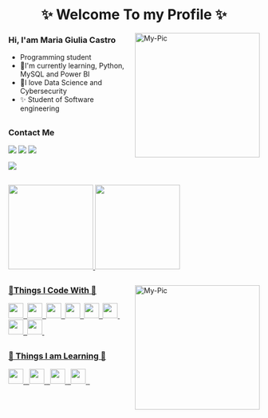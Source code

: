 
<h1 align="center"> ✨ Welcome To my Profile ✨</h1>

 <img align="right" alt="My-Pic" height="250"  src="https://media.giphy.com/media/Basrh159dGwKY/giphy.gif">

<h3> Hi, I'am Maria Giulia Castro </h3>
  
  - Programming student
  - 🤖I'm currently learning, Python, MySQL and Power BI
  - 👾I love Data Science and Cybersecurity
  - ✨ Student of Software engineering 
 
##
<h3 id="social">Contact Me</h3>
<div>
 
  <a href="https://www.instagram.com/callme_castro/" target="_blank"><img src="https://img.shields.io/badge/-Instagram-%23E4405F?style=for-the-badge&logo=instagram&logoColor=white" target="_blank"></a>
 <a href="   " target="_blank"><img src="https://img.shields.io/badge/Discord-7289DA?style=for-the-badge&logo=discord&logoColor=white" target="_blank"></a> 
  <a href="https://www.linkedin.com/in/maria-giulia-castro-49485a1b3/" target="_blank"><img src="https://img.shields.io/badge/-LinkedIn-%230077B5?style=for-the-badge&logo=linkedin&logoColor=white" target="_blank"></a> 
   
  <a href="bio.link/mariagiu" target="_blank"><img src="https://img.shields.io/badge/bio.link-000000%7D?style=for-the-badge&logo=biolink&logoColor=white" target="_blank"></a> 

   
  </div>
  
##




  <a href="https://github.com/GiuliaCastroo">
  <img height="170em" src="https://github-readme-stats.vercel.app/api?username=GiuliaCastroo&show_icons=true&theme=radical&include_all_commits=true&count_private=true"/>
  <img height="170em" src="https://github-readme-stats.vercel.app/api/top-langs/?username=GiuliaCastroo&layout=compact&langs_count=7&theme=radical"/> </h4>
               
 ##
  <img align="right" alt="My-Pic" height="250"  src="https://media.giphy.com/media/TLOl2tSYNSZM0KnpcE/giphy.gif">
 <h3> 🌠Things I Code With 🌠</h3>

<span><img src="https://cdn.jsdelivr.net/gh/devicons/devicon@latest/icons/html5/html5-plain.svg" width="30px"></span>&nbsp;
<span><img src="https://cdn.jsdelivr.net/gh/devicons/devicon@latest/icons/css3/css3-plain.svg" width="30px"></span>&nbsp;
<span><img src="https://cdn.jsdelivr.net/gh/devicons/devicon@latest/icons/javascript/javascript-original.svg" width="30px"></span>&nbsp;
<span><img src="https://cdn.jsdelivr.net/gh/devicons/devicon@latest/icons/nodejs/nodejs-plain.svg" width="30px"></span>&nbsp;
<span><img src="https://cdn.jsdelivr.net/gh/devicons/devicon@latest/icons/git/git-original.svg" width="30px"></span>&nbsp;
<span><img src="https://cdn.jsdelivr.net/gh/devicons/devicon@latest/icons/java/java-original.svg" width="30px"></span>&nbsp;
<span><img src="https://cdn.jsdelivr.net/gh/devicons/devicon/icons/wordpress/wordpress-plain.svg" width="30px"></span>&nbsp;
<span> <img src="https://cdn.jsdelivr.net/gh/devicons/devicon/icons/bootstrap/bootstrap-plain.svg" width="30px" /></span>&nbsp;
         
  
 
</div>

##
<h3> 🚀 Things I am Learning 🚀</h3>


<span> <img src="https://cdn.jsdelivr.net/gh/devicons/devicon/icons/pandas/pandas-original.svg" width="30px"> </span>&nbsp;
<span> <img src="https://cdn.jsdelivr.net/gh/devicons/devicon/icons/python/python-original.svg" width="30px"> </span>&nbsp;
<span> <img src="https://cdn.jsdelivr.net/gh/devicons/devicon@latest/icons/mysql/mysql-original.svg" width="30px"> </span>&nbsp;
<span> <img src="https://cdn.jsdelivr.net/gh/devicons/devicon/icons/postgresql/postgresql-original.svg" width="30px">  </span>&nbsp;

 ##

 
  
 
    
  </div>
  
  
  
  
 
  
  
  
  
  
  
  
  
  
  
  
  
  
  
